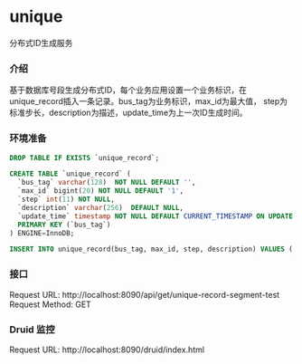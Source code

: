 # unique

分布式ID生成服务

### 介绍

基于数据库号段生成分布式ID，每个业务应用设置一个业务标识，在unique_record插入一条记录。bus_tag为业务标识，max_id为最大值，
step为标准步长，description为描述，update_time为上一次ID生成时间。

### 环境准备

```sql
DROP TABLE IF EXISTS `unique_record`;

CREATE TABLE `unique_record` (
  `bus_tag` varchar(128)  NOT NULL DEFAULT '',
  `max_id` bigint(20) NOT NULL DEFAULT '1',
  `step` int(11) NOT NULL,
  `description` varchar(256)  DEFAULT NULL,
  `update_time` timestamp NOT NULL DEFAULT CURRENT_TIMESTAMP ON UPDATE CURRENT_TIMESTAMP,
  PRIMARY KEY (`bus_tag`)
) ENGINE=InnoDB;

INSERT INTO unique_record(bus_tag, max_id, step, description) VALUES ('unique-record-segment-test', 1, 2000, 'Test Unique Record Segment Mode Get Id');
```

### 接口

Request URL: http://localhost:8090/api/get/unique-record-segment-test <br>
Request Method: GET

### Druid 监控
Request URL: http://localhost:8090/druid/index.html




